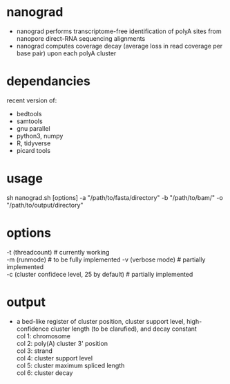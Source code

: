 # nanograd

- nanograd performs transcriptome-free identification of polyA sites from nanopore direct-RNA sequencing alignments 
- nanograd computes coverage decay (average loss in read coverage per base pair) upon each polyA cluster 

# dependancies 
recent version of: 
- bedtools 
- samtools 
- gnu parallel 
- python3, numpy 
- R, tidyverse 
- picard tools 


# usage 
sh nanograd.sh [options] -a "/path/to/fasta/directory" -b "/path/to/bam/" -o "/path/to/output/directory" 

# options 
-t (threadcount) # currently working          
-m (runmode) # to be fully implemented
-v (verbose mode) # partially implemented          
-c (cluster confidece level, 25 by default) # partially implemented        

# output 
- a bed-like register of cluster position, cluster support level, high-confidence cluster length (to be clarufied), and decay constant      
    col 1: chromosome       
    col 2: poly(A) cluster 3' position      
    col 3: strand       
    col 4: cluster support level        
    col 5: cluster maximum spliced length       
    col 6: cluster decay        

    